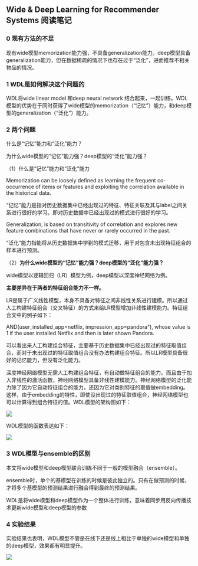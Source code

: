 ## Wide & Deep Learning for Recommender Systems 阅读笔记


### 0 现有方法的不足

现有wide模型memorization能力强，不具备generalization能力。deep模型具备generalization能力，但在数据稀疏的情况下也存在过于“泛化”，进而推荐不相关物品的情况。

### 1 WDL是如何解决这个问题的

WDL将wide linear model 和deep neural network 结合起来，一起训练。WDL模型的优势在于同时获得了wide模型的memorization（“记忆”）能力，和deep模型的generalization（“泛化”）能力。

### 2 两个问题

什么是“记忆”能力和“泛化”能力？

为什么wide模型的“记忆”能力强？deep模型的“泛化”能力强？

（1）什么是“记忆”能力和“泛化”能力

Memorization can be loosely defined as learning the frequent co-occurrence of items or features and exploiting the correlation available in the historical data.

“记忆”能力是指对历史数据集中已经出现过的特征、特征关联及其与label之间关系进行很好的学习。即对历史数据中已经出现过的模式进行很好的学习。

Generalization, is based on transitivity of correlation and explores new feature combinations that have never or rarely occurred in the past.

“泛化”能力指能将从历史数据集中学到的模式迁移，用于对包含未出现特征组合的样本进行预测。

（2）**为什么wide模型的“记忆”能力强？deep模型的“泛化”能力强？**

wide模型以逻辑回归（LR）模型为例，deep模型以深度神经网络为例。

**主要差异在于两者的特征组合能力不一样。**

LR是属于广义线性模型，本身不具备对特征之间非线性关系进行建模。所以通过人工构建特征组合（交叉特征）的方式来给LR模型增加非线性建模能力。特征组合文中的例子如下：

AND(user_installed_app=netflix, impression_app=pandora"), whose value is 1 if the user installed Netflix and then is later shown Pandora.

可以看出来人工构建组合特征，主要基于历史数据集中已经出现过的特征取值组合，而对于未出现过的特征取值组合没有办法构建组合特征。所以LR模型具备很好的记忆能力，但没有泛化能力。

深度神经网络模型无需人工构建组合特征，有自动做特征组合的能力。而且由于加入非线性的激活函数，神经网络模型具备非线性建模能力。神经网络模型的泛化能力除了因为它自动特征组合的能力，还因为它对类别特征的取值做embedding。这样，由于embedding的特性，即使没出现过的特征取值组合，神经网络模型也可以计算得到组合特征的值。WDL模型的架构图如下：

![](https://raw.githubusercontent.com/dantezhao/paper-notes/master/0003/bigablecat_Wide_and_Deep_model_structure.png)


WDL模型的函数表达如下：

![](https://raw.githubusercontent.com/dantezhao/paper-notes/master/0003/bigablecat_wide_deep_model.gif)


### 3 WDL模型与ensemble的区别

本文将wide模型和deep模型联合训练不同于一般的模型融合（ensemble）。

ensemble时，单个的基模型在训练的时候是彼此独立的。只有在做预测的时候，才将多个基模型的预测结果进行融合得到最终的预测结果。

WDL是将wide模型和deep模型作为一个整体进行训练，意味着同步用反向传播技术更新wide模型和deep模型的参数

### 4 实验结果

实验结果也表明，WDL模型不管是在线下还是线上相比于单独的wide模型和单独的deep模型，效果都有明显提升。

![](https://raw.githubusercontent.com/dantezhao/paper-notes/master/0003/Table_1.gif)

